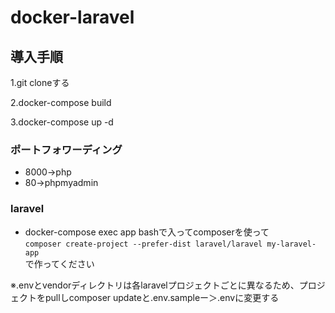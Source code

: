 # docker-laravel 

## 導入手順

1.git cloneする

2.docker-compose build

3.docker-compose up -d

### ポートフォワーディング

* 8000→php
* 80→phpmyadmin

### laravel

* docker-compose exec app bashで入ってcomposerを使って
　<br>```composer create-project --prefer-dist laravel/laravel my-laravel-app```
  <br>で作ってください


※.envとvendorディレクトリは各laravelプロジェクトごとに異なるため、プロジェクトをpullしcomposer updateと.env.sampleー＞.envに変更する
